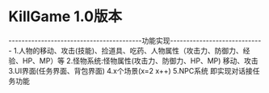 # KillGame 1.0版本
-----------------------------------------功能实现-----------------------------
1.人物的移动、攻击(技能)、捡道具、吃药、人物属性（攻击力、防御力、经验、HP、MP）等
2.怪物系统:怪物属性(攻击力、防御力、HP、MP) 移动、攻击
3.UI界面(任务界面、背包界面)
4.x个场景(x=2 x++)
5.NPC系统 即实现对话接任务功能

